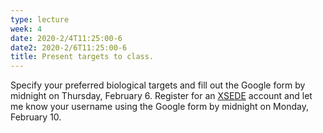 ```yaml
---
type: lecture
week: 4
date: 2020-2/4T11:25:00-6
date2: 2020-2/6T11:25:00-6
title: Present targets to class.
---
```

Specify your preferred biological targets and fill out the Google form by midnight on Thursday, February 6. Register for an [XSEDE](https://portal.xsede.org/) account and let me know your username using the Google form by midnight on Monday, February 10.
